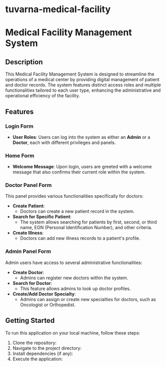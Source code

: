 # tuvarna-medical-facility
# Medical Facility Management System

## Description

This Medical Facility Management System is designed to streamline the operations of a medical center by providing digital management of patient and doctor records. The system features distinct access roles and multiple functionalities tailored to each user type, enhancing the administrative and operational efficiency of the facility.

## Features

### Login Form

- **User Roles**: Users can log into the system as either an **Admin** or a **Doctor**, each with different privileges and panels.

### Home Form

- **Welcome Message**: Upon login, users are greeted with a welcome message that also confirms their current role within the system.

### Doctor Panel Form

This panel provides various functionalities specifically for doctors:

- **Create Patient**:
  - Doctors can create a new patient record in the system.
- **Search for Specific Patient**:
  - The system allows searching for patients by first, second, or third name, EGN (Personal Identification Number), and other criteria.
- **Create Illness**:
  - Doctors can add new illness records to a patient's profile.

### Admin Panel Form

Admin users have access to several administrative functionalities:

- **Create Doctor**:
  - Admins can register new doctors within the system.
- **Search for Doctor**:
  - This feature allows admins to look up doctor profiles.
- **Create/Add Doctor Specialty**:
  - Admins can assign or create new specialties for doctors, such as Oncologist or Orthopedist.

## Getting Started

To run this application on your local machine, follow these steps:

1. Clone the repository:
2. Navigate to the project directory:
3. Install dependencies (if any):
4. Execute the application:
